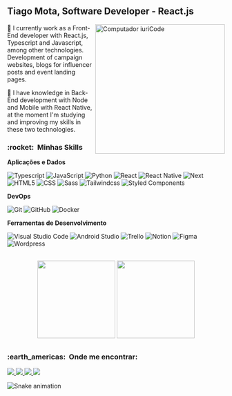 ## **Tiago Mota, Software Developer - React.js**

<img src="https://raw.githubusercontent.com/MicaelliMedeiros/micaellimedeiros/master/image/computer-illustration.png" min-width="300px" max-width="300px" width="300px" align="right" alt="Computador iuriCode" />

<p align="left"> 
  🔭 I currently work as a Front-End developer with React.js, Typescript and Javascript, among other technologies. Development of campaign websites, blogs for influencer posts and event landing pages.
</p>
<p align="left"> 
  🌱 I have knowledge in Back-End development with Node and Mobile with React Native, at the moment I'm studying and improving my skills in these two technologies.
</p>

<h3> :rocket: &nbsp;Minhas Skills </h3>

**Aplicações e Dados**

  ![Typescript](https://img.shields.io/badge/-Typescript-333333?style=flat&logo=Typescript)
  ![JavaScript](https://img.shields.io/badge/-JavaScript-333333?style=flat&logo=javascript)
  ![Python](https://img.shields.io/badge/-Python-333333?style=flat&logo=Python)
  ![React](https://img.shields.io/badge/-React-333333?style=flat&logo=react)
  ![React Native](https://img.shields.io/badge/-React%20Native-333333?style=flat&logo=react)
  ![Next](https://img.shields.io/badge/-Next-333333?style=flat&logo=next.js)
  ![HTML5](https://img.shields.io/badge/-HTML5-333333?style=flat&logo=HTML5)
  ![CSS](https://img.shields.io/badge/-CSS3-333333?style=flat&logo=CSS3&logoColor=1572B6)
  ![Sass](https://img.shields.io/badge/-Sass-333333?style=flat&logo=Sass)
  ![Tailwindcss](https://img.shields.io/badge/-Tailwindcss-333333?style=flat&logo=tailwindcss)
  ![Styled Components](https://img.shields.io/badge/-Styled%20Components-333333?style=flat&logo=styled-components)
  <!-- ![Node](https://img.shields.io/badge/-Node-333333?style=flat&logo=node.js) -->
  <!-- ![MongoDB](https://img.shields.io/badge/-MongoDB-333333?style=flat&logo=mongodb) -->
  <!-- ![Sqlite](https://img.shields.io/badge/-Sqlite-333333?style=flat&logo=sqlite) -->
  <!-- ![PHP](https://img.shields.io/badge/-PHP-333333?style=flat&logo=PHP) -->
  <!-- ![Jest](https://img.shields.io/badge/-Jest-333333?style=flat&logo=jest) -->
  <!-- ![Testing Library](https://img.shields.io/badge/-Testing%20Library-333333?style=flat&logo=testing-library) -->

<!-- **Utilidades** -->

  <!-- ![Insomnia](https://img.shields.io/badge/-Insomnia-333333?style=flat&logo=insomnia) -->
  <!-- ![Postman](https://img.shields.io/badge/-Postman-333333?style=flat&logo=postman) -->

**DevOps**

  ![Git](https://img.shields.io/badge/-Git-333333?style=flat&logo=git)
  ![GitHub](https://img.shields.io/badge/-GitHub-333333?style=flat&logo=github)
  ![Docker](https://img.shields.io/badge/-Docker-333333?style=flat&logo=docker)

**Ferramentas de Desenvolvimento**

  ![Visual Studio Code](https://img.shields.io/badge/-Visual%20Studio%20Code-333333?style=flat&logo=visual-studio-code&logoColor=007ACC)
  ![Android Studio](https://img.shields.io/badge/-Android%20Studio-333333?style=flat&logo=android-studio&logoColor=007ACC)
  ![Trello](https://img.shields.io/badge/-Trello-333333?style=flat&logo=trello&logoColor=007ACC)
  ![Notion](https://img.shields.io/badge/-Notion-333333?style=flat&logo=Notion&logoColor=000)
  ![Figma](https://img.shields.io/badge/-Figma-333333?style=flat&logo=figma&logoColor=FFF)
  ![Wordpress](https://img.shields.io/badge/-Wordpress-333333?style=flat&logo=Wordpress&logoColor=009ACC)

<br/>

<div align="center">
  <img height="180em" src="https://github-readme-stats.vercel.app/api?username=TiagoM13&show_icons=true&theme=dracula&include_all_commits=true&count_private=true"/>
  <img height="180em" src="https://github-readme-stats.vercel.app/api/top-langs/?username=TiagoM13&layout=compact&langs_count=7&theme=radical"/>
</div>

<!-- <div align="left">
  <img align="center" alt="Tiago-Js" height="30" width="40" src="https://raw.githubusercontent.com/devicons/devicon/master/icons/javascript/javascript-plain.svg">
  <img align="center" alt="Tiago-Ts" height="30" width="40" src="https://raw.githubusercontent.com/devicons/devicon/master/icons/typescript/typescript-plain.svg">
  <img align="center" alt="Tiago-React" height="30" width="40" src="https://raw.githubusercontent.com/devicons/devicon/master/icons/react/react-original.svg">
  <img align="center" alt="Tiago-HTML" height="30" width="40" src="https://raw.githubusercontent.com/devicons/devicon/master/icons/html5/html5-original.svg">
  <img align="center" alt="Tiago-CSS" height="30" width="40" src="https://raw.githubusercontent.com/devicons/devicon/master/icons/css3/css3-original.svg">
  <img align="center" alt="Tiago-SCSS" height="30" width="40" src="https://cdn.jsdelivr.net/gh/devicons/devicon/icons/sass/sass-original.svg">
  <img align="center" alt="Tiago-Git" height="30" width="40" src="https://cdn.jsdelivr.net/gh/devicons/devicon/icons/git/git-original.svg" />
  <img align="center" alt="Tiago-Nextjs" height="30" width="40" src="https://cdn.jsdelivr.net/gh/devicons/devicon/icons/nextjs/nextjs-original.svg" />
  <img align="center" alt="Tiago-Tailwindscss" height="30" width="40" src="https://cdn.jsdelivr.net/gh/devicons/devicon/icons/tailwindcss/tailwindcss-plain.svg" />
</div> -->

##

<h3> :earth_americas: &nbsp;Onde me encontrar: </h3> 

<a href="https://www.instagram.com/tiagomota_13/" alt="Instagram" target="_blank">
  <img src="https://img.shields.io/badge/-Instagram-%23E4405F?style=for-the-badge&logo=instagram&logoColor=white" target="_blank" />
</a> 
<a href="https://twitter.com/tiago_m13" alt="Twitter" target="_blank">
  <img src="https://img.shields.io/badge/Twitter-1DA1F2?style=for-the-badge&logo=twitter&logoColor=white" target="_blank">
</a>
<a href = "mailto:thyagomotha2000@gmail.com" alt="Gmail" target="_blank">
  <img src="https://img.shields.io/badge/Gmail-D14836?style=for-the-badge&logo=gmail&logoColor=white" target="_blank">
</a>
<a href="https://www.linkedin.com/in/tiago-mota-4690591a8/" alt="LinkedIn" target="_blank">
  <img src="https://img.shields.io/badge/-LinkedIn-%230077B5?style=for-the-badge&logo=linkedin&logoColor=white" target="_blank">
</a>  
  
![Snake animation](https://github.com/TiagoM13/TiagoM13/blob/output/github-contribution-grid-snake.svg)
